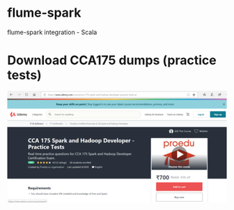 # flume-spark
flume-spark integration - Scala

# Download CCA175 dumps (practice tests)

<a href="https://www.udemy.com/course/cca-175-spark-and-hadoop-developer-practice-tests-a/?referralCode=CFD68A0B54497B4BD2F3"  target="_blank"><img src="images/CCA175 Dumps practice exam questions.PNG"> </img></a>
